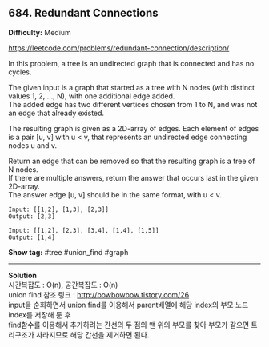 ## 684. Redundant Connections

**Difficulty:** Medium

https://leetcode.com/problems/redundant-connection/description/

In this problem, a tree is an undirected graph that is connected and has no cycles. <br/>

The given input is a graph that started as a tree with N nodes (with distinct values 1, 2, ..., N), with one additional edge added. <br/>
The added edge has two different vertices chosen from 1 to N, and was not an edge that already existed. <br/>

The resulting graph is given as a 2D-array of edges. Each element of edges is a pair [u, v] with u < v, that represents an undirected edge connecting nodes u and v. <br/>

Return an edge that can be removed so that the resulting graph is a tree of N nodes. <br/>
If there are multiple answers, return the answer that occurs last in the given 2D-array. <br/>
The answer edge [u, v] should be in the same format, with u < v.

```
Input: [[1,2], [1,3], [2,3]]
Output: [2,3]

Input: [[1,2], [2,3], [3,4], [1,4], [1,5]]
Output: [1,4]
```

**Show tag:** \#tree \#union_find \#graph

-------------------------------------

**Solution** <br/>
시간복잡도 : O(n), 공간복잡도 : O(n) <br/>
union find 참조 링크 : http://bowbowbow.tistory.com/26 <br/>
input을 순회하면서 union find를 이용해서 parent배열에 해당 index의 부모 노드 index를 저장해 둔 후 <br/>
find함수를 이용해서 추가하려는 간선의 두 점의 맨 위의 부모를 찾아 부모가 같으면 트리구조가 사라지므로 해당 간선을 제거하면 된다.